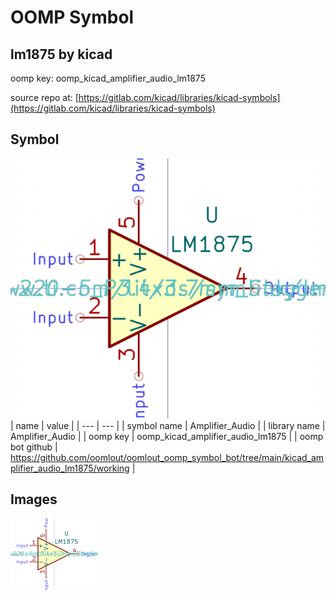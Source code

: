 # OOMP Symbol  
## lm1875  by kicad  
  
oomp key: oomp_kicad_amplifier_audio_lm1875  
  
source repo at: [https://gitlab.com/kicad/libraries/kicad-symbols](https://gitlab.com/kicad/libraries/kicad-symbols)  
## Symbol  
  
[![working.png](working_600.png)](working.png)  
| name | value | 
| --- | --- | 
| symbol name | Amplifier_Audio | 
| library name | Amplifier_Audio | 
| oomp key | oomp_kicad_amplifier_audio_lm1875 | 
| oomp bot github | https://github.com/oomlout/oomlout_oomp_symbol_bot/tree/main/kicad_amplifier_audio_lm1875/working | 
## Images  
  
[![working.png](working_140.png)](working.png)  
